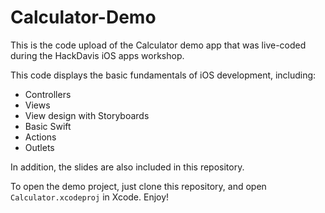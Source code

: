 # Calculator-Demo
This is the code upload of the Calculator demo app that was live-coded during the HackDavis iOS apps workshop.

This code displays the basic fundamentals of iOS development, including:
  - Controllers
  - Views
  - View design with Storyboards
  - Basic Swift
  - Actions
  - Outlets

In addition, the slides are also included in this repository.

To open the demo project, just clone this repository, and open `Calculator.xcodeproj` in Xcode. Enjoy!
